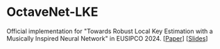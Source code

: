 # OctaveNet-LKE

Official implementation for "Towards Robust Local Key Estimation with a Musically Inspired Neural Network" in EUSIPCO 2024. [[Paper](https://eurasip.org/Proceedings/Eusipco/Eusipco2024/pdfs/0000026.pdf)] [[Slides](./eusipco2024_slides.pdf)]